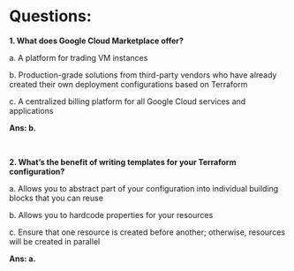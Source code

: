 # Questions:

**1. What does Google Cloud Marketplace offer?**

a. A platform for trading VM instances

b. Production-grade solutions from third-party vendors who have already created their own deployment configurations based on Terraform

c. A centralized billing platform for all Google Cloud services and applications

**Ans: b.**

<br/>

**2. What’s the benefit of writing templates for your Terraform configuration?**

a. Allows you to abstract part of your configuration into individual building blocks that you can reuse

b. Allows you to hardcode properties for your resources

c. Ensure that one resource is created before another; otherwise, resources will be created in parallel

**Ans: a.**

<br/>
